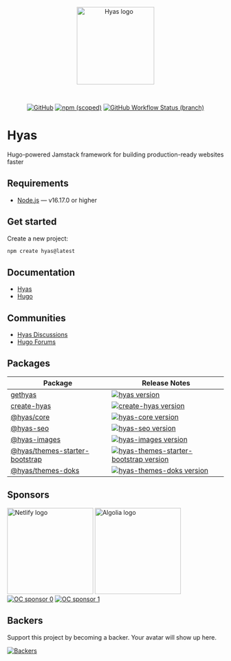 <p align="center">
  <a href="https://gethyas.com/">
    <img alt="Hyas logo" src="https://gethyas.com/favicon.svg" width="180">
  </a>
</p>
<br>
<p align="center">
  <a href="https://github.com/h-enk/hyas/blob/master/LICENSE"><img src="https://img.shields.io/github/license/h-enk/hyas?style=flat-square" alt="GitHub"></a>
  <a href="https://www.npmjs.com/package/gethyas"><img src="https://img.shields.io/npm/v/gethyas?style=flat-square" alt="npm (scoped)"></a>
  <a href="https://github.com/h-enk/hyas/actions?query=workflow%3A%22Hyas+CI%22"><img src="https://img.shields.io/github/workflow/status/h-enk/hyas/Hyas%20CI/master?style=flat-square" alt="GitHub Workflow Status (branch)"></a>
</p>

# Hyas

Hugo-powered Jamstack framework for building production-ready websites faster

## Requirements

- [Node.js](https://nodejs.org/) — v16.17.0 or higher

## Get started

Create a new project:

```bash
npm create hyas@latest
```

## Documentation

- [Hyas](https://gethyas.com/)
- [Hugo](https://gohugo.io/documentation/)

## Communities

- [Hyas Discussions](https://github.com/h-enk/hyas/discussions)
- [Hugo Forums](https://discourse.gohugo.io/)

## Packages

| Package | Release Notes |
| --- | --- |
| [gethyas](https://github.com/h-enk/hyas) | [![hyas version](https://img.shields.io/npm/v/gethyas.svg?label=%20)](https://github.com/h-enk/hyas/releases/latest)|
| [create-hyas](https://github.com/gethyas/create-hyas) | [![create-hyas version](https://img.shields.io/npm/v/create-hyas.svg?label=%20)](https://github.com/gethyas/create-hyas/releases/latest) |
| [@hyas/core](https://github.com/h-enk/hyas-core) | [![hyas-core version](https://img.shields.io/npm/v/@hyas/core.svg?label=%20)](https://github.com/h-enk/hyas-core/releases/latest) |
| [@hyas-seo](https://github.com/h-enk/hyas-seo) | [![hyas-seo version](https://img.shields.io/npm/v/@hyas/seo.svg?label=%20)](https://github.com/h-enk/hyas-seo/releases/latest) |
| [@hyas-images](https://github.com/h-enk/hyas-images) | [![hyas-images version](https://img.shields.io/npm/v/@hyas/images.svg?label=%20)](https://github.com/h-enk/hyas-images/releases/latest) |
| [@hyas/themes-starter-bootstrap](https://github.com/h-enk/hyas-themes-starter-bootstrap) | [![hyas-themes-starter-bootstrap version](https://img.shields.io/npm/v/@hyas/themes-starter-bootstrap.svg?label=%20)](https://github.com/h-enk/hyas-themes-starter-bootstrap/releases/latest) |
| [@hyas/themes-doks](https://github.com/h-enk/hyas-themes-doks) | [![hyas-themes-doks version](https://img.shields.io/npm/v/@hyas/themes-doks.svg?label=%20)](https://github.com/h-enk/hyas-themes-doks/releases/latest) |

## Sponsors

<a href="https://www.netlify.com/"><img alt="Netlify logo" src="https://gethyas.com/images/sponsors/netlify.svg" width="200"></a>
<a href="https://www.algolia.com/"><img alt="Algolia logo" src="https://gethyas.com/images/sponsors/algolia.svg" width="200"></a>
<br>
[![OC sponsor 0](https://opencollective.com/hyas/tiers/sponsor/0/avatar.svg)](https://opencollective.com/hyas/tiers/sponsor/0/website)
[![OC sponsor 1](https://opencollective.com/hyas/tiers/sponsor/1/avatar.svg)](https://opencollective.com/hyas/tiers/sponsor/1/website)

## Backers

Support this project by becoming a backer. Your avatar will show up here.

[![Backers](https://opencollective.com/hyas/tiers/backer.svg)](https://opencollective.com/hyas)
